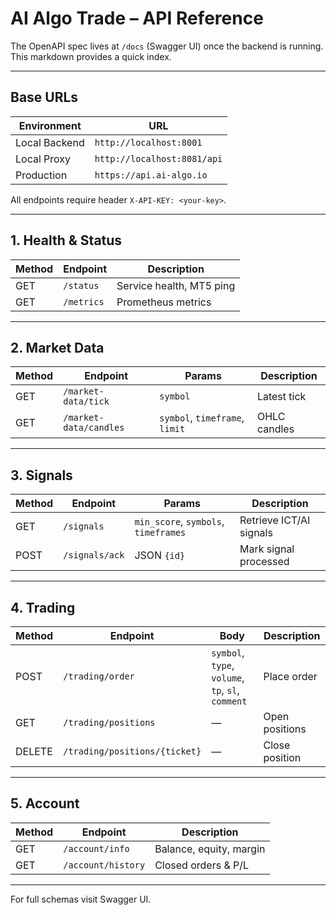 # AI Algo Trade – API Reference

The OpenAPI spec lives at `/docs` (Swagger UI) once the backend is running. This markdown provides a quick index.

---

## Base URLs

| Environment | URL |
|-------------|-----|
| Local Backend | `http://localhost:8001` |
| Local Proxy  | `http://localhost:8081/api` |
| Production   | `https://api.ai-algo.io` |

All endpoints require header `X-API-KEY: <your-key>`.

---

## 1. Health & Status

| Method | Endpoint | Description |
|--------|----------|-------------|
| GET | `/status` | Service health, MT5 ping |
| GET | `/metrics` | Prometheus metrics |

---

## 2. Market Data

| Method | Endpoint | Params | Description |
|--------|----------|--------|-------------|
| GET | `/market-data/tick` | `symbol` | Latest tick |
| GET | `/market-data/candles` | `symbol`, `timeframe`, `limit` | OHLC candles |

---

## 3. Signals

| Method | Endpoint | Params | Description |
|--------|----------|--------|-------------|
| GET | `/signals` | `min_score`, `symbols`, `timeframes` | Retrieve ICT/AI signals |
| POST | `/signals/ack` | JSON `{id}` | Mark signal processed |

---

## 4. Trading

| Method | Endpoint | Body | Description |
|--------|----------|------|-------------|
| POST | `/trading/order` | `symbol`, `type`, `volume`, `tp`, `sl`, `comment` | Place order |
| GET | `/trading/positions` | — | Open positions |
| DELETE | `/trading/positions/{ticket}` | — | Close position |

---

## 5. Account

| Method | Endpoint | Description |
|--------|----------|-------------|
| GET | `/account/info` | Balance, equity, margin |
| GET | `/account/history` | Closed orders & P/L |

---

For full schemas visit Swagger UI.
